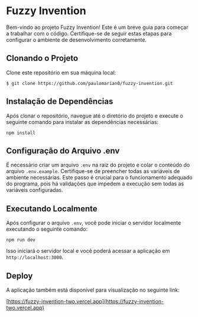# Fuzzy Invention

Bem-vindo ao projeto Fuzzy Invention! Este é um breve guia para começar a trabalhar com o código. Certifique-se de seguir estas etapas para configurar o ambiente de desenvolvimento corretamente.

## Clonando o Projeto

Clone este repositório em sua máquina local:

```
$ git clone https://github.com/paulomarian0/fuzzy-invention.git
```


## Instalação de Dependências

Após clonar o repositório, navegue até o diretório do projeto e execute o seguinte comando para instalar as dependências necessárias:

```
npm install
```

## Configuração do Arquivo .env

É necessário criar um arquivo `.env` na raiz do projeto e colar o conteúdo do arquivo `.env.example`. Certifique-se de preencher todas as variáveis de ambiente necessárias. Este passo é crucial para o funcionamento adequado do programa, pois há validações que impedem a execução sem todas as variáveis configuradas.

## Executando Localmente

Após configurar o arquivo `.env`, você pode iniciar o servidor localmente executando o seguinte comando:

```
npm run dev
```


Isso iniciará o servidor local e você poderá acessar a aplicação em `http://localhost:3000`.

## Deploy

A aplicação também está disponível para visualização no seguinte link:

[https://fuzzy-invention-two.vercel.app](https://fuzzy-invention-two.vercel.app)

